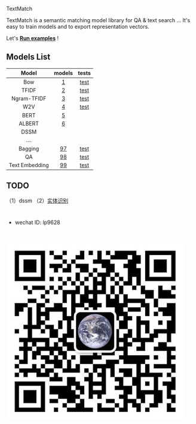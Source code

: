 
TextMatch

TextMatch is a semantic matching model library for QA & text search ...  It's easy to train models and to export representation vectors.

Let's [**Run examples**](./EXAMPLES.md) !

## Models List

|         Model       |   models   |    tests   |
| :-----------------: | :---------:| :---------:|
|  Bow  | [1](./textmatch/models/text_embedding/bow_sklearn.py)                    | [test](./tests/models_test/bow_sklearn_test.py) |
| TFIDF | [2](./textmatch/models/text_embedding/tf_idf_sklearn.py)                 | [test](./tests/models_test/tf_idf_sklearn_test.py) |
| Ngram-TFIDF     | [3](./textmatch/models/text_embedding/ngram_tf_idf_sklearn.py) | [test](./tests/models_test/ngram_tf_idf_sklearn_test.py) |
| W2V     | [4](./textmatch/models/text_embedding/w2v.py)                          | [test](./tests/models_test/w2v_test.py) |
| BERT    | [5](./textmatch/models/text_embedding/bert_embedding.py)               |
| ALBERT  | [6](./textmatch/models/text_embedding/albert_embedding.py)             |
| DSSM    |  |  |
| ....    |  |  |
| Bagging    | [97](./textmatch/models/text_embedding/model_factory_sklearn.py)     | [test](./tests/models_test/factory_test.py)  |
| QA    | [98](./textmatch/core/qa_match.py)     | [test](./tests/core_test/qa_match_test.py)  |
| Text Embedding    | [99](./textmatch/core/text_embedding.py)     | [test](./tests/core_test/text_embedding_test.py)  |



## TODO
（1）dssm
（2）[实体识别](https://github.com/bojone/bert4keras/blob/master/examples/task_sequence_labeling_ner_crf.py)




# 
- wechat ID: lp9628

# ![wechat](./docs/pics/machinelp.png)
